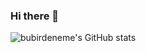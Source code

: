 ### Hi there 👋

![bubirdeneme's GitHub stats](https://github-readme-stats.vercel.app/api?username=bubirdeneme&show_icons=true&cache_seconds=86400&theme=dark)
